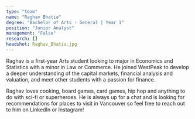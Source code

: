 ```yaml
---
type: "team"
name: "Raghav Bhatia"
degree: "Bachelor of Arts - General | Year 1"
position: "Junior Analyst"
management: "False"
research: []
headshot: Raghav_Bhatia.jpg
---
```


Raghav is a first-year Arts student looking to major in Economics and Statistics with a minor in Law or Commerce. He joined WestPeak to develop a deeper understanding of the capital markets, financial analysis and valuation, and meet other students with a passion for finance. 

Raghav loves cooking, board games, card games, hip hop and anything to do with sci-fi or superheroes. He is always up for a chat and is looking for recommendations for places to visit in Vancouver so feel free to reach out to him on LinkedIn or Instagram!
